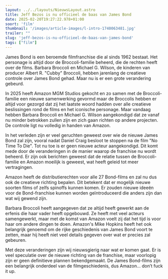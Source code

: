 ```yaml
---
layout: ../../layouts/NieuwsLayout.astro
title: Jeff Bezos is nu officieel de baas van James Bond
date: 2025-02-20T19:27:22.978+01:00
soort: 'film'
thumbnail: '/images/article-images/l-intro-1740063481.jpg'
trailer: ""
slug: 'jeff-bezos-is-nu-officieel-de-baas-van-james-bond'
tags: ["film"]
---
```


James Bond is een beroemde filmfranchise die al sinds 1962 bestaat. Het
personage is altijd door de Broccoli-familie beheerd, die de rechten heeft over
de films. Barbara Broccoli en Michael G. Wilson, de kinderen van producer Albert
R. "Cubby" Broccoli, hebben jarenlang de creatieve controle over James Bond
gehad. Maar nu is er een grote verandering gebeurd.

In 2025 heeft Amazon MGM Studios gekocht en zo samen met de Broccoli-familie een
nieuwe samenwerking gevormd maar de Broccolis hebben er altijd voor gezorgd dat
zij het laatste woord hadden over alle creatieve beslissingen rond de films en
het iconische personage. Maar vandaag hebben Barbara Broccoli en Michael G.
Wilson aangekondigd dat ze vanaf nu minder betrokken zullen zijn en zich gaan
richten op andere projecten. De controle ligt nu volledig in handen van Amazon.

In het verleden zijn er veel geruchten geweest over wie de nieuwe James Bond zal
zijn, vooral nadat Daniel Craig besloot te stoppen na de film "No Time To Die".
Tot nu toe is er geen nieuwe acteur aangekondigd. Dit komt mede door de
veranderingen in de manier waarop de franchise nu wordt beheerd. Er zijn ook
berichten geweest dat de relatie tussen de Broccoli-familie en Amazon moeilijk
is geweest, wat heeft geleid tot meer vertragingen.

Amazon heeft de distributierechten voor alle 27 Bond-films en zal nu dus ook de
creatieve richting bepalen. Dit betekent dat er mogelijk nieuwe soorten films of
zelfs spinoffs kunnen komen. Er zouden nieuwe ideeën voor de Bond-franchise
kunnen worden geïntroduceerd die anders zijn dan wat wij gewend zijn.

Barbara Broccoli heeft aangegeven dat ze altijd heeft gewerkt aan de erfenis die
haar vader heeft opgebouwd. Ze heeft met veel acteurs samengewerkt, maar met de
komst van Amazon voelt zij dat het tijd is voor haar om andere dingen te doen.
Amazon's Mike Hopkins heeft het ook belangrijk genoemd om de rijke geschiedenis
van James Bond voort te zetten, maar hij heeft niet veel details gegeven over
wat er precies zal gebeuren.

Met deze veranderingen zijn wij nieuwsgierig naar wat er komen gaat. Er is veel
speculatie over de nieuwe richting van de franchise, maar voorlopig zijn er geen
definitieve plannen bekendgemaakt. De James Bond-films zijn een belangrijk
onderdeel van de filmgeschiedenis, dus Amazon… don’t fuck it up.